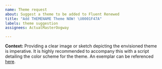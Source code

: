 ```yaml
---
name: Theme request
about: Suggest a theme to be added to Fluent Renewed
title: "Add THEMENAME Theme NOW! \U0001F47A"
labels: theme suggestion
assignees: ActualMasterOogway

---
```


**Context:**
Providing a clear image or sketch depicting the envisioned theme is imperative. It is highly recommended to accompany this with a script detailing the color scheme for the theme. An exemplar can be referenced [here](https://github.com/ActualMasterOogway/Fluent-Renewed/blob/main/src/Themes/Vynixu.lua).
